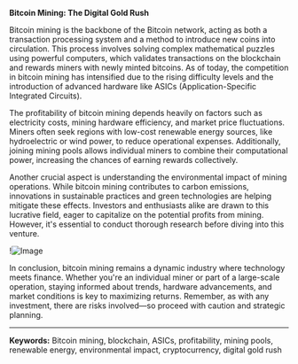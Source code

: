**Bitcoin Mining: The Digital Gold Rush**

Bitcoin mining is the backbone of the Bitcoin network, acting as both a transaction processing system and a method to introduce new coins into circulation. This process involves solving complex mathematical puzzles using powerful computers, which validates transactions on the blockchain and rewards miners with newly minted bitcoins. As of today, the competition in bitcoin mining has intensified due to the rising difficulty levels and the introduction of advanced hardware like ASICs (Application-Specific Integrated Circuits). 

The profitability of bitcoin mining depends heavily on factors such as electricity costs, mining hardware efficiency, and market price fluctuations. Miners often seek regions with low-cost renewable energy sources, like hydroelectric or wind power, to reduce operational expenses. Additionally, joining mining pools allows individual miners to combine their computational power, increasing the chances of earning rewards collectively. 

Another crucial aspect is understanding the environmental impact of mining operations. While bitcoin mining contributes to carbon emissions, innovations in sustainable practices and green technologies are helping mitigate these effects. Investors and enthusiasts alike are drawn to this lucrative field, eager to capitalize on the potential profits from mining. However, it's essential to conduct thorough research before diving into this venture. 

!![Image](https://github.com/user-attachments/assets/3be06921-4469-491d-bd37-5f14c53422b7)

In conclusion, bitcoin mining remains a dynamic industry where technology meets finance. Whether you're an individual miner or part of a large-scale operation, staying informed about trends, hardware advancements, and market conditions is key to maximizing returns. Remember, as with any investment, there are risks involved—so proceed with caution and strategic planning.

---

**Keywords:** Bitcoin mining, blockchain, ASICs, profitability, mining pools, renewable energy, environmental impact, cryptocurrency, digital gold rush